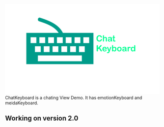 ![](https://github.com/Liqiankun/ChatKeyboard/raw/master/chatKeyboard.png)
ChatKeyboard is a chating View Demo. It has emotionKeyboard and meidaKeyboard.

## Working on version 2.0

